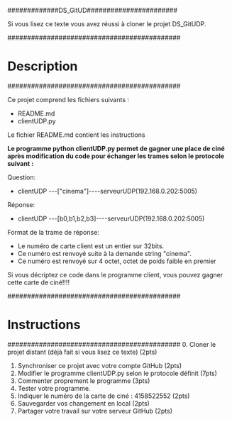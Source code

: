 #############DS_GitUD#######################

Si vous lisez ce texte vous avez réussi à 
cloner le projet DS_GitUDP.

############################################
#		Description		   #
############################################


Ce projet comprend les fichiers suivants :
* README.md
* clientUDP.py


Le fichier README.md contient les instructions


**Le programme python clientUDP.py permet de gagner
une place de ciné après modification du code pour 
échanger les trames selon le protocole suivant :**

Question:
* clientUDP ---["cinema"]----serveurUDP(192.168.0.202:5005)

Réponse:
* clientUDP ---[b0,b1,b2,b3]----serveurUDP(192.168.0.202:5005)

Format de la trame de réponse:
* Le numéro de carte client est un entier sur 32bits.
* Ce numéro est renvoyé suite à la demande string "cinema".
* Ce numéro est renvoyé sur 4 octet, octet de poids faible en premier


Si vous décriptez ce code dans le programme client, vous pouvez gagner
cette carte de ciné!!!!


############################################
#		Instructions		   #
############################################
0. Cloner le projet distant (déjà fait si vous lisez ce texte) (2pts)
1. Synchroniser ce projet avec votre compte GitHub (2pts)
2. Modifier le programme clientUDP.py selon le protocole définit (7pts)
3. Commenter proprement le programme (3pts)
4. Tester votre programme.
5. Indiquer le numéro de la carte de ciné : 4158522552 (2pts)
6. Sauvegarder vos changement en local (2pts)
7. Partager votre travail sur votre serveur GitHub (2pts)

